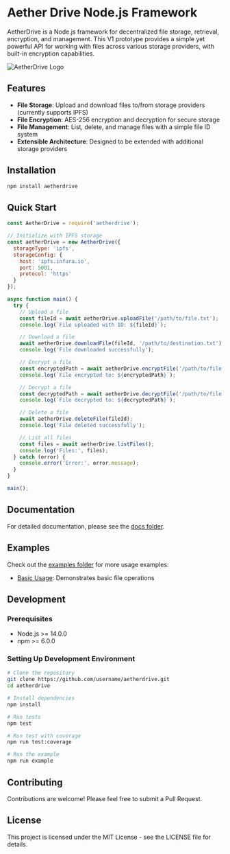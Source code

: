 # Aether Drive Node.js Framework

AetherDrive is a Node.js framework for decentralized file storage, retrieval, encryption, and management. This V1 prototype provides a simple yet powerful API for working with files across various storage providers, with built-in encryption capabilities.

![AetherDrive Logo](https://via.placeholder.com/728x90.png?text=AetherDrive)

## Features

- **File Storage**: Upload and download files to/from storage providers (currently supports IPFS)
- **File Encryption**: AES-256 encryption and decryption for secure storage
- **File Management**: List, delete, and manage files with a simple file ID system
- **Extensible Architecture**: Designed to be extended with additional storage providers

## Installation

```bash
npm install aetherdrive
```

## Quick Start

```javascript
const AetherDrive = require('aetherdrive');

// Initialize with IPFS storage
const aetherDrive = new AetherDrive({
  storageType: 'ipfs',
  storageConfig: {
    host: 'ipfs.infura.io',
    port: 5001,
    protocol: 'https'
  }
});

async function main() {
  try {
    // Upload a file
    const fileId = await aetherDrive.uploadFile('/path/to/file.txt');
    console.log(`File uploaded with ID: ${fileId}`);

    // Download a file
    await aetherDrive.downloadFile(fileId, '/path/to/destination.txt');
    console.log('File downloaded successfully');

    // Encrypt a file
    const encryptedPath = await aetherDrive.encryptFile('/path/to/file.txt', 'encryption-key');
    console.log(`File encrypted to: ${encryptedPath}`);

    // Decrypt a file
    const decryptedPath = await aetherDrive.decryptFile('/path/to/file.enc', 'encryption-key');
    console.log(`File decrypted to: ${decryptedPath}`);

    // Delete a file
    await aetherDrive.deleteFile(fileId);
    console.log('File deleted successfully');

    // List all files
    const files = await aetherDrive.listFiles();
    console.log('Files:', files);
  } catch (error) {
    console.error('Error:', error.message);
  }
}

main();
```

## Documentation

For detailed documentation, please see the [docs folder](./docs/README.md).

## Examples

Check out the [examples folder](./examples) for more usage examples:

- [Basic Usage](./examples/basic-usage.js): Demonstrates basic file operations

## Development

### Prerequisites

- Node.js >= 14.0.0
- npm >= 6.0.0

### Setting Up Development Environment

```bash
# Clone the repository
git clone https://github.com/username/aetherdrive.git
cd aetherdrive

# Install dependencies
npm install

# Run tests
npm test

# Run test with coverage
npm run test:coverage

# Run the example
npm run example
```

## Contributing

Contributions are welcome! Please feel free to submit a Pull Request.

## License

This project is licensed under the MIT License - see the LICENSE file for details.
